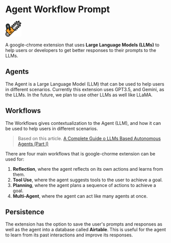 # Agent Workflow Prompt
[<img src="/public/chainsaw.png" alt="chainsaw" width="50"/>](/public/chainsaw.png)

A google-chrome extension that uses **Large Language Models (LLMs)** to help users or developers to get better responses to their prompts to the LLMs.

## Agents
The Agent is a Large Language Model (LLM) that can be used to help users in different scenarios. Currently this extension uses GPT3.5, and Gemini, as the LLMs. In the future, we plan to use other LLMs as well like LLaMA. 

## Workflows
The Workflows gives contextualization to the Agent (LLM), and how it can be used to help users in different scenarios.

> Based on this article. [A Complete Guide o LLMs Based Autonomous Agents (Part I)](https://medium.com/the-modern-scientist/a-complete-guide-to-llms-based-autonomous-agents-part-i-69515c016792)

There are four main workflows that is google-chorme extension can be used for:
1. **Reflection**, where the agent reflects on its own actions and learns from them.
2. **Tool Use**, where the agent suggests tools to the user to achieve a goal.
3. **Planning**, where the agent plans a sequence of actions to achieve a goal.
4. **Multi-Agent**, where the agent can act like many agents at once.

## Persistence
The extension has the option to save the user's prompts and responses as well as
the agent into a database called **Airtable**. This is useful for the agent to learn from its past interactions and improve its responses.



